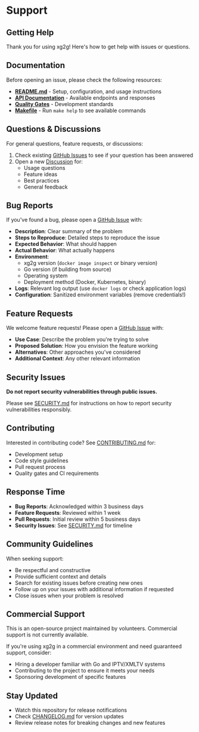 # Support

## Getting Help

Thank you for using xg2g! Here's how to get help with issues or questions.

## Documentation

Before opening an issue, please check the following resources:

- **[README.md](README.md)** - Setup, configuration, and usage instructions
- **[API Documentation](README.md#api-endpoints)** - Available endpoints and responses
- **[Quality Gates](README.md#quality-gates--engineering-standards)** - Development standards
- **[Makefile](Makefile)** - Run `make help` to see available commands

## Questions & Discussions

For general questions, feature requests, or discussions:

1. Check existing [GitHub Issues](https://github.com/ManuGH/xg2g/issues) to see if your question has been answered
2. Open a new [Discussion](https://github.com/ManuGH/xg2g/discussions) for:
   - Usage questions
   - Feature ideas
   - Best practices
   - General feedback

## Bug Reports

If you've found a bug, please open a [GitHub Issue](https://github.com/ManuGH/xg2g/issues/new) with:

- **Description**: Clear summary of the problem
- **Steps to Reproduce**: Detailed steps to reproduce the issue
- **Expected Behavior**: What should happen
- **Actual Behavior**: What actually happens
- **Environment**:
  - xg2g version (`docker image inspect` or binary version)
  - Go version (if building from source)
  - Operating system
  - Deployment method (Docker, Kubernetes, binary)
- **Logs**: Relevant log output (use `docker logs` or check application logs)
- **Configuration**: Sanitized environment variables (remove credentials!)

## Feature Requests

We welcome feature requests! Please open a [GitHub Issue](https://github.com/ManuGH/xg2g/issues/new) with:

- **Use Case**: Describe the problem you're trying to solve
- **Proposed Solution**: How you envision the feature working
- **Alternatives**: Other approaches you've considered
- **Additional Context**: Any other relevant information

## Security Issues

**Do not report security vulnerabilities through public issues.**

Please see [SECURITY.md](SECURITY.md) for instructions on how to report security vulnerabilities responsibly.

## Contributing

Interested in contributing code? See [CONTRIBUTING.md](CONTRIBUTING.md) for:

- Development setup
- Code style guidelines
- Pull request process
- Quality gates and CI requirements

## Response Time

- **Bug Reports**: Acknowledged within 3 business days
- **Feature Requests**: Reviewed within 1 week
- **Pull Requests**: Initial review within 5 business days
- **Security Issues**: See [SECURITY.md](SECURITY.md) for timeline

## Community Guidelines

When seeking support:

- Be respectful and constructive
- Provide sufficient context and details
- Search for existing issues before creating new ones
- Follow up on your issues with additional information if requested
- Close issues when your problem is resolved

## Commercial Support

This is an open-source project maintained by volunteers. Commercial support is not currently available.

If you're using xg2g in a commercial environment and need guaranteed support, consider:

- Hiring a developer familiar with Go and IPTV/XMLTV systems
- Contributing to the project to ensure it meets your needs
- Sponsoring development of specific features

## Stay Updated

- Watch this repository for release notifications
- Check [CHANGELOG.md](CHANGELOG.md) for version updates
- Review release notes for breaking changes and new features
